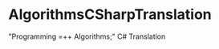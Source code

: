 AlgorithmsCSharpTranslation
===========================

"Programming =++ Algorithms;" C# Translation
